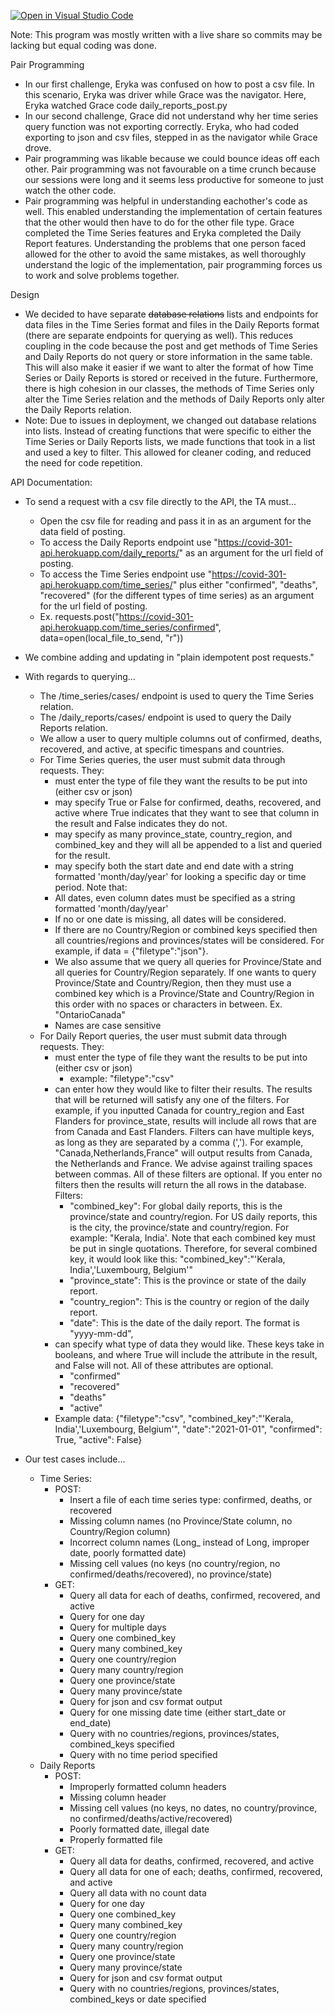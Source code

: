 [![Open in Visual Studio Code](https://classroom.github.com/assets/open-in-vscode-f059dc9a6f8d3a56e377f745f24479a46679e63a5d9fe6f495e02850cd0d8118.svg)](https://classroom.github.com/online_ide?assignment_repo_id=6228005&assignment_repo_type=AssignmentRepo)

Note: This program was mostly written with a live share so commits may be lacking but
equal coding was done.

Pair Programming
- In our first challenge, Eryka was confused on how to post a csv file. In this scenario, Eryka was driver while Grace was the navigator. Here, Eryka watched Grace code daily_reports_post.py 
- In our second challenge, Grace did not understand why her time series query function was not exporting correctly. Eryka, who had coded exporting to json and csv files, stepped in as the navigator while Grace drove.
- Pair programming was likable because we could bounce ideas off each other. Pair programming was not favourable on a time crunch because our sessions were long and it seems less productive for someone to just watch the other code.
- Pair programming was helpful in understanding eachother's code as well. This enabled understanding the implementation of certain features that the other would then have to do for the other file type. Grace completed the Time Series features and Eryka completed the Daily Report features. Understanding the problems that one person faced allowed for the other to avoid the same mistakes, as well thoroughly understand the logic of the implementation, pair programming forces us to work and solve problems together. 

Design
- We decided to have separate ~~database relations~~ lists and endpoints for data files in the Time Series format and files in the Daily Reports format (there are separate endpoints for querying as well). This reduces coupling in the code because the post and get methods of Time Series and Daily Reports do not query or store information in the same table. This will also make it easier if we want to alter the format of how Time Series or Daily Reports is stored or received in the future. Furthermore, there is high cohesion in our classes, the methods of Time Series only alter the Time Series relation and the methods of Daily Reports only alter the Daily Reports relation. 
- Note: Due to issues in deployment, we changed out database relations into lists. Instead of creating functions that were specific to either the Time Series or Daily Reports lists, we made functions that took in a list and used a key to filter. This allowed for cleaner coding, and reduced the need for code repetition. 

 API Documentation:
 - To send a request with a csv file directly to the API, the TA must...
    - Open the csv file for reading and pass it in as an argument for the data field of posting.
    - To access the Daily Reports endpoint use "https://covid-301-api.herokuapp.com/daily_reports/" as an argument for the url field of posting.
    - To access the Time Series endpoint use "https://covid-301-api.herokuapp.com/time_series/" plus either "confirmed", "deaths", "recovered" (for the different types of time series) as an argument for the url field of posting.
    - Ex. requests.post("https://covid-301-api.herokuapp.com/time_series/confirmed", 
        data=open(local_file_to_send, "r"))
 - We combine adding and updating in "plain idempotent post requests."
 - With regards to querying...
    - The /time_series/cases/ endpoint is used to query the Time Series relation.
    - The /daily_reports/cases/ endpoint is used to query the Daily Reports relation.
    - We allow a user to query multiple columns out of confirmed, deaths, recovered, and active, at specific timespans and countries.
    - For Time Series queries, the user must submit data through requests. 
        They:
        - must enter the type of file they want the results to be put into (either csv or json)
        - may specify True or False for confirmed, deaths, recovered, and active where True indicates that they want to see that column in the result and False indicates they do not. 
        - may specify as many province_state, country_region, and combined_key and they will all be appended to a list and queried for the result. 
        - may specify both the start date and end date with a string formatted 'month/day/year' for looking a specific day or time period. 
        Note that:
        - All dates, even column dates must be specified as a string formatted 'month/day/year'
        - If no or one date is missing, all dates will be considered.
        - If there are no Country/Region or combined keys specified then all countries/regions and provinces/states will be considered. For example, if data = {"filetype":"json"}.
        - We also assume that we query all queries for Province/State and all queries for Country/Region separately. If one wants to query Province/State and Country/Region, then they must use a combined key which is a Province/State and Country/Region in this order with no spaces or characters in between. Ex. "OntarioCanada"
        - Names are case sensitive
    - For Daily Report queries, the user must submit data through requests. They:
        - must enter the type of file they want the results to be put into (either csv or json)
            - example: "filetype":"csv"
        - can enter how they would like to filter their results. The results that will be returned will satisfy any one of the filters. For example, if you inputted Canada for country_region and  East Flanders for province_state, results will include all rows that are from Canada and East Flanders.
        Filters can have multiple keys, as long as they are separated by a comma (','). For example, "Canada,Netherlands,France" will output results from Canada, the Netherlands and France. We advise against trailing spaces between commas. All of these filters are optional. If you enter no filters then the results will return the all rows in the database. 
            Filters:
            - "combined_key": For global daily reports, this is the province/state and country/region. For US daily reports, this is the city, the province/state and country/region. For example: "Kerala, India'. Note that each combined key must be put in single quotations. Therefore, for several combined key, it would look like this: "combined_key":"'Kerala, India','Luxembourg, Belgium'"
            - "province_state": This is the province or state of the daily report. 
            - "country_region": This is the country or region of the daily report. 
            - "date": This is the date of the daily report. The format is "yyyy-mm-dd", 
        - can specify what type of data they would like. These keys take in booleans, and where True will include the attribute in the result, and False will not. All of these attributes are optional.
            - "confirmed"
            - "recovered"
            - "deaths"
            - "active" 
        - Example data: 
            {"filetype":"csv",
            "combined_key":"'Kerala, India','Luxembourg, Belgium'", 
            "date":"2021-01-01", 
            "confirmed": True, 
            "active": False}


- Our test cases include...
    - Time Series:
        - POST:
            - Insert a file of each time series type: confirmed, deaths, or recovered
            - Missing column names (no Province/State column, no Country/Region column)
            - Incorrect column names (Long_ instead of Long, improper date, poorly formatted date)
            - Missing cell values (no keys (no country/region, no confirmed/deaths/recovered), no province/state)
        - GET:
            - Query all data for each of deaths, confirmed, recovered, and active
            - Query for one day
            - Query for multiple days
            - Query one combined_key
            - Query many combined_key
            - Query one country/region
            - Query many country/region
            - Query one province/state
            - Query many province/state
            - Query for json and csv format output
            - Query for one missing date time (either start_date or end_date)
            - Query with no countries/regions, provinces/states, combined_keys specified
            - Query with no time period specified
    - Daily Reports
        - POST:
            - Improperly formatted column headers
            - Missing column header 
            - Missing cell values (no keys, no dates, no country/province, no confirmed/deaths/active/recovered)
            - Poorly formatted date, illegal date
            - Properly formatted file
        - GET:
            - Query all data for deaths, confirmed, recovered, and active
            - Query all data for one of each; deaths, confirmed, recovered, and active
            - Query all data with no count data
            - Query for one day
            - Query one combined_key
            - Query many combined_key
            - Query one country/region
            - Query many country/region
            - Query one province/state
            - Query many province/state
            - Query for json and csv format output
            - Query with no countries/regions, provinces/states, combined_keys or date specified

    
